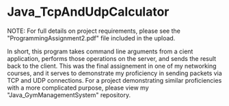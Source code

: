 # Java_TcpAndUdpCalculator

NOTE: For full details on project requirements, please see the "ProgrammingAssignment2.pdf" file included in the upload.

In short, this program takes command line arguments from a cient application, performs those operations on the server, and sends the result back to the client. This was the final assignement in one of my networking courses, and it serves to demonstrate my proficiency in sending packets via TCP and UDP connections. For a project demonstrating similar proficiencies with a more complicated purpose, please view my "Java_GymManagementSystem" repository.
